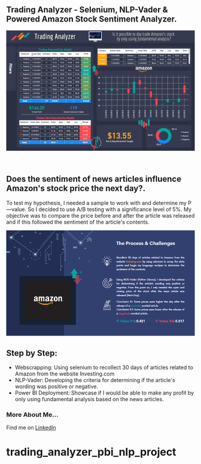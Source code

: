 ## Trading Analyzer - Selenium, NLP-Vader & Powered Amazon Stock Sentiment Analyzer.

<p align="center">
  <a href="https://app.powerbi.com/view?r=eyJrIjoiNzVlMTI2ZWYtNDgxNC00ZDhiLWJmMGYtNWI2ZjJhYTE4Y2NmIiwidCI6ImFlMjMzMjNhLTFiMzktNGRjZi1hOTE5LWIzZDE2OTZmNWEwMyIsImMiOjJ9">	
    <img src="sentiment_amazon.png">
  </a>
</p>

&nbsp;

## Does the sentiment of news articles influence Amazon's stock price the next day?.

To test my hypothesis, I needed a sample to work with and determine my P—value. So I decided to use A/B testing with a significance level of 5%.
My objective was to compare the price before and after the article was released and if this followed the sentiment of the article's contents.

<p align="center">
  <a>	
    <img src="process.png">
  </a>
</p>

## Step by Step:


- Webscrapping: Using selenium to recollect 30 days of articles related to Amazon from the website Investing.com 
- NLP-Vader: Developing the criteria for determining if the article's wording was positive or negative. 
- Power BI Deployment: Showcase if I would be able to make any profit by only using fundamental analysis based on the news articles.

### More About Me...
Find me on [LinkedIn](https://www.linkedin.com/in/danieljmendezb/)
# trading_analyzer_pbi_nlp_project
